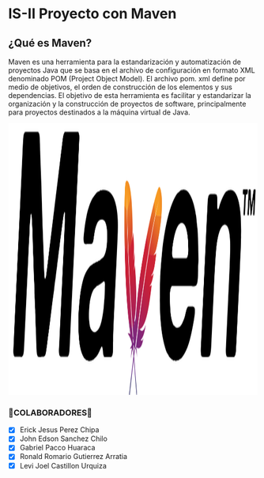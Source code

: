 # IS-II Proyecto con Maven
## ¿Qué es Maven? <br>
Maven es una herramienta para la estandarización y automatización de proyectos Java que se basa en el archivo de configuración en formato XML denominado POM (Project Object Model). El archivo pom. xml define por medio de objetivos, el orden de construcción de los elementos y sus dependencias. El objetivo de esta herramienta es facilitar y estandarizar la organización y la construcción de proyectos de software, principalmente para proyectos destinados a la máquina virtual de Java.

<img src="https://github.com/Ronald-Gutierrez/IS-II_-proyecto_con_Maven/blob/main/Apache_Maven_logo.svg.png" width="550" height="550">

### 🔩COLABORADORES🔩

- [x] Erick Jesus Perez Chipa
- [x] John Edson Sanchez Chilo
- [x] Gabriel Pacco Huaraca
- [x] Ronald Romario Gutierrez Arratia
- [x] Levi Joel Castillon Urquiza
